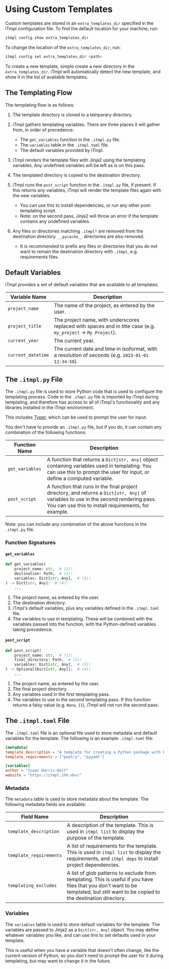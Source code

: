 # Using Custom Templates

Custom templates are stored in an `extra_templates_dir` specified in the iTmpl
configuration file. To find the default location for your machine, run:

```bash
itmpl config show extra_templates_dir
```

To change the location of the `extra_templates_dir`, run:

```bash
itmpl config set extra_templates_dir <path>
```

To create a new template, simple create a new directory in the
`extra_templates_dir`. iTmpl will automatically detect the new template, and
show it in the list of available templates.

## The Templating Flow

The templating flow is as follows:

1. The template directory is cloned to a temporary directory.
2. iTmpl gathers templating variables. There are three places it will gather
   from, in order of precedence:

    - The `get_variables` function in the `.itmpl.py` file.
    - The `variables` table in the `.itmpl.toml` file.
    - The default variables provided by iTmpl.

3. iTmpl renders the template files with Jinja2 using the templating variables.
   Any undefined variables will be left as is on this pass.
4. The templated directory is copied to the destination directory.
5. iTmpl runs the `post_script` function in the `.itmpl.py` file, if present.
   If this returns any variables, iTmpl will render the template files again
   with the new variables.

    - You can use this to install dependencies, or run any other post-templating
      script.
    - Note: on the second pass, Jinja2 will throw an error if the template
      contains any undefined variables.

6. Any files or directories matching `.itmpl*` are removed from the destination
   directory. `__pycache__` directories are also removed.

    - It is recommended to prefix any files or directories that you do not want
      to remain the destination directory with `.itmpl`, e.g. requirements
      files.

## Default Variables

iTmpl provides a set of default variables that are available to all templates.

| Variable Name      | Description                                                                                                    |
|--------------------|----------------------------------------------------------------------------------------------------------------|
| `project_name`     | The name of the project, as entered by the user.                                                               |
| `project_title`    | The project name, with underscores replaced with spaces and in title case (e.g. `my_project` -> `My Project`). |
| `current_year`     | The current year.                                                                                              |
| `current_datetime` | The current date and time in isoformat, with a resolution of seconds (e.g. `2023-01-01 12:34:56`).             |

## The `.itmpl.py` File

The `.itmpl.py` file is used to store Python code that is used to configure the
templating process. Code in the `.itmpl.py` file is imported by iTmpl during
templating, and therefore has access to all of iTmpl's functionality and
any libraries installed in the iTmpl environment.

This includes [Typer](https://typer.tiangolo.com/), which can be used to prompt
the user for input.

You don't have to provide an `.itmpl.py` file, but if you do, it can contain
any combination of the following functions:

| Function Name   | Description                                                                                                                                                                                  |
|-----------------|----------------------------------------------------------------------------------------------------------------------------------------------------------------------------------------------|
| `get_variables` | A function that returns a `Dict[str, Any]` object containing variables used in templating. You can use this to prompt the user for input, or define a computed variable.                     |
| `post_script`   | A function that runs in the final project directory, and returns a `Dict[str, Any]` of variables to use in the second rendering pass. You can use this to install requirements, for example. |

Note: you can include any combination of the above functions in the `.itmpl.py`
file.

### Function Signatures

#### `get_variables`

```python
def get_variables(
    project_name: str,  # (1)!
    destination: Path,  # (2)!
    variables: Dict[str, Any],  # (3)!
) -> Dict[str, Any]:  # (4)!
    ...
```

1. The project name, as entered by the user.
2. The destination directory.
3. iTmpl's default variables, plus any variables defined in the `.itmpl.toml`
   file.
4. The variables to use in templating. These will be combined with the
   variables passed into the function, with the Python-defined variables taking
   precedence.


#### `post_script`

```python
def post_script(
    project_name: str,  # (1)!
    final_directory: Path,  # (2)!
    variables: Dict[str, Any],  # (3)!
) -> Optional[Dict[str, Any]]:  # (4)!
    ...
```

1. The project name, as entered by the user.
2. The final project directory.
3. Any variables used in the first templating pass.
4. The variables to use in the second templating pass. If this function returns
   a falsy value (e.g. `None`, `{}`), iTmpl will not run the second pass.

## The `.itmpl.toml` File

The `.itmpl.toml` file is an optional file used to store metadata and default
variables for the template. The following is an example `.itmpl.toml` file:

```toml
[metadata]
template_description = "A template for creating a Python package with Poetry."
template_requirements = ["poetry", "pyyaml"]

[variables]
author = "Isaac Harris-Holt"
website = "https://itmpl.ihh.dev/"
```

### Metadata

The `metadata` table is used to store metadata about the template. The
following metadata fields are available:

| Field Name              | Description                                                                                                                                                                         |
|-------------------------|-------------------------------------------------------------------------------------------------------------------------------------------------------------------------------------|
| `template_description`  | A description of the template. This is used in `itmpl list` to display the purpose of the template.                                                                                 |
| `template_requirements` | A list of requirements for the template. This is used in `itmpl list` to display the requirements, and `itmpl deps` to install project dependencies.                                |
 | `templating_excludes`   | A list of glob patterns to exclude from templating. This is useful if you have files that you don't want to be templated, but still want to be copied to the destination directory. |

### Variables

The `variables` table is used to store default variables for the template. The
variables are passed to Jinja2 as a `Dict[str, Any]` object. You may define
whatever variables you like, and can use this to set defaults used in your
template.

This is useful when you have a variable that doesn't often change, like the
current version of Python, so you don't need to prompt the user for it during
templating, but may want to change it in the future.